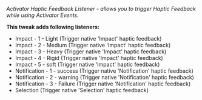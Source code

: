 *Activator Haptic Feedback Listener - allows you to trigger Haptic Feedback while using Activator Events.*

**This tweak adds following listeners:**
- Impact - 1 - Light (Trigger native 'Impact' haptic feedback)
- Impact - 2 - Medium (Trigger native 'Impact' haptic feedback)
- Impact - 3 - Heavy (Trigger native 'Impact' haptic feedback)
- Impact - 4 - Rigid (Trigger native 'Impact' haptic feedback)
- Impact - 5 - soft (Trigger native 'Impact' haptic feedback)
- Notification - 1 - success (Trigger native 'Notification' haptic feedback)
- Notification - 2 - warning (Trigger native 'Notification' haptic feedback)
- Notification - 3 - Failure (Trigger native 'Notification' haptic feedback)
- Selection (Trigger native 'Selection' haptic feedback)
